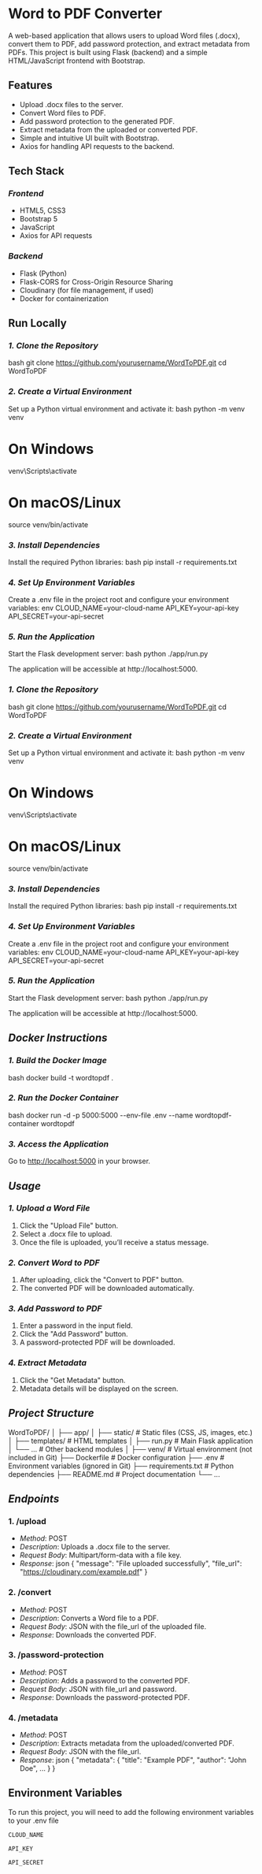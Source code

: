 
# Word to PDF Converter

A web-based application that allows users to upload Word files (.docx), convert them to PDF, add password protection, and extract metadata from PDFs. This project is built using Flask (backend) and a simple HTML/JavaScript frontend with Bootstrap.



## Features

- Upload .docx files to the server.
- Convert Word files to PDF.
- Add password protection to the generated PDF.
- Extract metadata from the uploaded or converted PDF.
- Simple and intuitive UI built with Bootstrap.
- Axios for handling API requests to the backend.



## Tech Stack

### *Frontend*
- HTML5, CSS3
- Bootstrap 5
- JavaScript
- Axios for API requests

### *Backend*
- Flask (Python)
- Flask-CORS for Cross-Origin Resource Sharing
- Cloudinary (for file management, if used)
- Docker for containerization

## Run Locally

### *1. Clone the Repository*
bash
git clone https://github.com/yourusername/WordToPDF.git
cd WordToPDF


### *2. Create a Virtual Environment*
Set up a Python virtual environment and activate it:
bash
python -m venv venv
# On Windows
venv\Scripts\activate
# On macOS/Linux
source venv/bin/activate


### *3. Install Dependencies*
Install the required Python libraries:
bash
pip install -r requirements.txt


### *4. Set Up Environment Variables*
Create a .env file in the project root and configure your environment variables:
env
CLOUD_NAME=your-cloud-name
API_KEY=your-api-key
API_SECRET=your-api-secret


### *5. Run the Application*
Start the Flask development server:
bash
python ./app/run.py


The application will be accessible at http://localhost:5000.
### *1. Clone the Repository*
bash
git clone https://github.com/yourusername/WordToPDF.git
cd WordToPDF


### *2. Create a Virtual Environment*
Set up a Python virtual environment and activate it:
bash
python -m venv venv
# On Windows
venv\Scripts\activate
# On macOS/Linux
source venv/bin/activate


### *3. Install Dependencies*
Install the required Python libraries:
bash
pip install -r requirements.txt


### *4. Set Up Environment Variables*
Create a .env file in the project root and configure your environment variables:
env
CLOUD_NAME=your-cloud-name
API_KEY=your-api-key
API_SECRET=your-api-secret


### *5. Run the Application*
Start the Flask development server:
bash
python ./app/run.py


The application will be accessible at http://localhost:5000.

## *Docker Instructions*

### *1. Build the Docker Image*
bash
docker build -t wordtopdf .


### *2. Run the Docker Container*
bash
docker run -d -p 5000:5000 --env-file .env --name wordtopdf-container wordtopdf


### *3. Access the Application*
Go to [http://localhost:5000](http://localhost:5000) in your browser.
## *Usage*

### *1. Upload a Word File*
1. Click the "Upload File" button.
2. Select a .docx file to upload.
3. Once the file is uploaded, you’ll receive a status message.

### *2. Convert Word to PDF*
1. After uploading, click the "Convert to PDF" button.
2. The converted PDF will be downloaded automatically.

### *3. Add Password to PDF*
1. Enter a password in the input field.
2. Click the "Add Password" button.
3. A password-protected PDF will be downloaded.

### *4. Extract Metadata*
1. Click the "Get Metadata" button.
2. Metadata details will be displayed on the screen.
## *Project Structure*

WordToPDF/
│
├── app/
│   ├── static/          # Static files (CSS, JS, images, etc.)
│   ├── templates/       # HTML templates
│   ├── run.py           # Main Flask application
│   └── ...              # Other backend modules
│
├── venv/                # Virtual environment (not included in Git)
├── Dockerfile           # Docker configuration
├── .env                 # Environment variables (ignored in Git)
├── requirements.txt     # Python dependencies
├── README.md            # Project documentation
└── ...

## *Endpoints*

### **1. /upload**
- *Method*: POST
- *Description*: Uploads a .docx file to the server.
- *Request Body*: Multipart/form-data with a file key.
- *Response*:
  json
  {
      "message": "File uploaded successfully",
      "file_url": "https://cloudinary.com/example.pdf"
  }
  

### **2. /convert**
- *Method*: POST
- *Description*: Converts a Word file to a PDF.
- *Request Body*: JSON with the file_url of the uploaded file.
- *Response*: Downloads the converted PDF.

### **3. /password-protection**
- *Method*: POST
- *Description*: Adds a password to the converted PDF.
- *Request Body*: JSON with file_url and password.
- *Response*: Downloads the password-protected PDF.

### **4. /metadata**
- *Method*: POST
- *Description*: Extracts metadata from the uploaded/converted PDF.
- *Request Body*: JSON with the file_url.
- *Response*:
  json
  {
      "metadata": {
          "title": "Example PDF",
          "author": "John Doe",
          ...
      }
  }

## Environment Variables

To run this project, you will need to add the following environment variables to your .env file

`CLOUD_NAME`

`API_KEY`

`API_SECRET`

